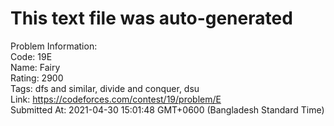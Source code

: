# This text file was auto-generated  
  
Problem Information:  
Code: 19E  
Name: Fairy  
Rating: 2900  
Tags: dfs and similar, divide and conquer, dsu  
Link: https://codeforces.com/contest/19/problem/E  
Submitted At: 2021-04-30 15:01:48 GMT+0600 (Bangladesh Standard Time)  
